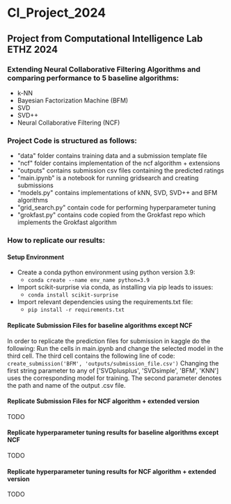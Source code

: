 # CI_Project_2024
## Project from Computational Intelligence Lab ETHZ 2024

### Extending Neural Collaborative Filtering Algorithms and comparing performance to 5 baseline algorithms:

- k-NN
- Bayesian Factorization Machine (BFM)
- SVD
- SVD++
- Neural Collaborative Filtering (NCF)


### Project Code is structured as follows:

- "data" folder contains training data and a submission template file
- "ncf" folder contains implementation of the ncf algorithm + extensions
- "outputs" contains submission csv files containing the predicted ratings
- "main.ipynb" is a notebook for running gridsearch and creating submissions
- "models.py" contains implementations of kNN, SVD, SVD++ and BFM algorithms
- "grid_search.py" contain code for performing hyperparameter tuning
- "grokfast.py" contains code copied from the Grokfast repo which implements the Grokfast algorithm

### How to replicate our results:

#### Setup Environment

- Create a conda python environment using python version 3.9:
  - `conda create --name env_name python=3.9`
- Import scikit-surprise via conda, as installing via pip leads to issues:
  - `conda install scikit-surprise`
- Import relevant dependencies using the requirements.txt file:
  - `pip install -r requirements.txt`
 
#### Replicate Submission Files for baseline algorithms except NCF
In order to replicate the prediction files for submission in kaggle do the following:
Run the cells in main.ipynb and change the selected model in the third cell. The third cell contains the following line of code: 
`create_submission('BFM', 'outputs/submission_file.csv')`
Changing the first string parameter to any of ['SVDplusplus', 'SVDsimple', 'BFM', 'KNN'] uses the corresponding model for training. The second parameter denotes the path and name of the output .csv file.

#### Replicate Submission Files for NCF algorithm + extended version

TODO

#### Replicate hyperparameter tuning results for baseline algorithms except NCF

TODO

#### Replicate hyperparameter tuning results for NCF algorithm + extended version

TODO





